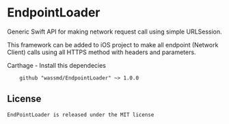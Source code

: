 # EndpointLoader
Generic Swift API for making network request call using simple URLSession.

This framework can be added to iOS project to make all endpoint (Network Client) calls using all HTTPS method with headers and parameters.

Carthage - Install this dependecies

```
	github "wassmd/EndpointLoader" ~> 1.0.0
````````


## License

```
EndPointLoader is released under the MIT license
```
